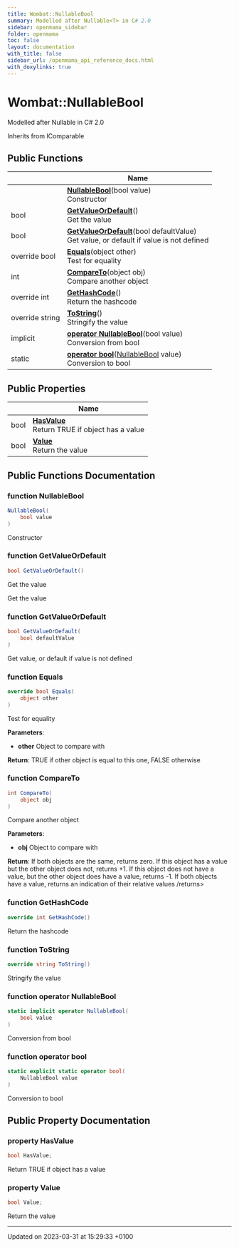 ```yaml
---
title: Wombat::NullableBool
summary: Modelled after Nullable<T> in C# 2.0 
sidebar: openmama_sidebar
folder: openmama
toc: false
layout: documentation
with_title: false
sidebar_url: /openmama_api_reference_docs.html
with_doxylinks: true
---
```


# Wombat::NullableBool



Modelled after Nullable<T> in C# 2.0 

Inherits from IComparable

## Public Functions

|                | Name           |
| -------------- | -------------- |
| | **[NullableBool](structWombat_1_1NullableBool.html#function-nullablebool)**(bool value)<br>Constructor  |
| bool | **[GetValueOrDefault](structWombat_1_1NullableBool.html#function-getvalueordefault)**()<br>Get the value  |
| bool | **[GetValueOrDefault](structWombat_1_1NullableBool.html#function-getvalueordefault)**(bool defaultValue)<br>Get value, or default if value is not defined  |
| override bool | **[Equals](structWombat_1_1NullableBool.html#function-equals)**(object other)<br>Test for equality  |
| int | **[CompareTo](structWombat_1_1NullableBool.html#function-compareto)**(object obj)<br>Compare another object  |
| override int | **[GetHashCode](structWombat_1_1NullableBool.html#function-gethashcode)**()<br>Return the hashcode  |
| override string | **[ToString](structWombat_1_1NullableBool.html#function-tostring)**()<br>Stringify the value  |
| implicit | **[operator NullableBool](structWombat_1_1NullableBool.html#function-operator-nullablebool)**(bool value)<br>Conversion from bool  |
| static | **[operator bool](structWombat_1_1NullableBool.html#function-operator-bool)**([NullableBool](structWombat_1_1NullableBool.html) value)<br>Conversion to bool  |

## Public Properties

|                | Name           |
| -------------- | -------------- |
| bool | **[HasValue](structWombat_1_1NullableBool.html#property-hasvalue)** <br>Return TRUE if object has a value  |
| bool | **[Value](structWombat_1_1NullableBool.html#property-value)** <br>Return the value  |

## Public Functions Documentation

### function NullableBool

```csharp
NullableBool(
    bool value
)
```

Constructor 

### function GetValueOrDefault

```csharp
bool GetValueOrDefault()
```

Get the value 

<overloads>Get the value</overloads>


### function GetValueOrDefault

```csharp
bool GetValueOrDefault(
    bool defaultValue
)
```

Get value, or default if value is not defined 

### function Equals

```csharp
override bool Equals(
    object other
)
```

Test for equality 

**Parameters**: 

  * **other** Object to compare with


**Return**: TRUE if other object is equal to this one, FALSE otherwise

### function CompareTo

```csharp
int CompareTo(
    object obj
)
```

Compare another object 

**Parameters**: 

  * **obj** Object to compare with


**Return**: If both objects are the same, returns zero. If this object has a value but the other object does not, returns +1. If this object does not have a value, but the other object does have a value, returns -1. If both objects have a value, returns an indication of their relative values /returns> 

### function GetHashCode

```csharp
override int GetHashCode()
```

Return the hashcode 

### function ToString

```csharp
override string ToString()
```

Stringify the value 

### function operator NullableBool

```csharp
static implicit operator NullableBool(
    bool value
)
```

Conversion from bool 

### function operator bool

```csharp
static explicit static operator bool(
    NullableBool value
)
```

Conversion to bool 

## Public Property Documentation

### property HasValue

```csharp
bool HasValue;
```

Return TRUE if object has a value 

### property Value

```csharp
bool Value;
```

Return the value 

-------------------------------

Updated on 2023-03-31 at 15:29:33 +0100